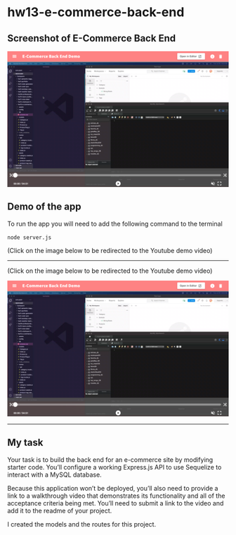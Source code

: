 # hw13-e-commerce-back-end

## Screenshot of E-Commerce Back End

![E-Commerce Back-End](./assets/demo-screenshot.jpg)

## Demo of the app

To run the app you will need to add the following command to the terminal

```
node server.js
```
(Click on the image below to be redirected to the Youtube demo video)

---

(Click on the image below to be redirected to the Youtube demo video)

[![E-Commerce Back-End Demo](./assets/demo-screenshot.jpg)](https://youtu.be/SZzkB85ZCI4)

---
## My task

Your task is to build the back end for an e-commerce site by modifying starter code. You’ll configure a working Express.js API to use Sequelize to interact with a MySQL database.

Because this application won’t be deployed, you’ll also need to provide a link to a walkthrough video that demonstrates its functionality and all of the acceptance criteria being met. You’ll need to submit a link to the video and add it to the readme of your project.

I created the models and the routes for this project. 


